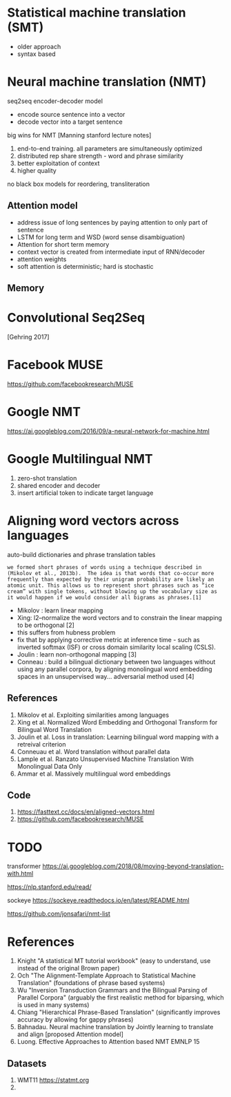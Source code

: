 
# Statistical machine translation (SMT)

* older approach
* syntax based

# Neural machine translation (NMT)

seq2seq encoder-decoder model
* encode source sentence into a vector
* decode vector into a target sentence

big wins for NMT [Manning stanford lecture notes]
1. end-to-end training. all parameters are simultaneously optimized
2. distributed rep share strength - word and phrase similarity
3. better exploitation of context
4. higher quality

no black box models for reordering, transliteration

## Attention model

* address issue of long sentences by paying attention to only part of sentence
* LSTM for long term and WSD (word sense disambiguation)
* Attention for short term memory
* context vector is created from intermediate input of RNN/decoder
* attention weights
* soft attention is deterministic; hard is stochastic

## Memory


# Convolutional Seq2Seq

[Gehring 2017]

# Facebook MUSE 

https://github.com/facebookresearch/MUSE

# Google NMT

https://ai.googleblog.com/2016/09/a-neural-network-for-machine.html

# Google Multilingual NMT

1. zero-shot translation
2. shared encoder and decoder
3. insert artificial token to indicate target language

# Aligning word vectors across languages

auto-build dictionaries and phrase translation tables

```
we formed short phrases of words using a technique described in (Mikolov et al., 2013b).  The idea is that words that co-occur more frequently than expected by their unigram probability are likely an atomic unit. This allows us to represent short phrases such as “ice cream” with single tokens, without blowing up the vocabulary size as it would happen if we would consider all bigrams as phrases.[1]
```

* Mikolov : learn linear mapping
* Xing: l2–normalize the word vectors and to constrain the linear mapping to be orthogonal  [2]
* this suffers from hubness problem
* fix that by applying corrective metric at inference time - such as inverted softmax (ISF) or cross domain similarity local scaling (CSLS).
* Joulin : learn non-orthogonal mapping [3]
* Conneau : build a bilingual dictionary between two languages without using any parallel corpora, by aligning monolingual word embedding spaces in an unsupervised way... adversarial method used [4]


## References

1. Mikolov et al.  Exploiting similarities among languages
2. Xing et al. Normalized Word Embedding and Orthogonal Transform for Bilingual Word Translation
3. Joulin et al. Loss in translation: Learning bilingual word mapping with a retreival criterion
4. Conneuau et al.  Word translation without parallel data
5. Lample et al. Ranzato Unsupervised Machine Translation With Monolingual Data Only
6. Ammar et al.  Massively multilingual word embeddings

## Code 

1. https://fasttext.cc/docs/en/aligned-vectors.html
2. https://github.com/facebookresearch/MUSE


# TODO

transformer https://ai.googleblog.com/2018/08/moving-beyond-translation-with.html

https://nlp.stanford.edu/read/

sockeye https://sockeye.readthedocs.io/en/latest/README.html

https://github.com/jonsafari/nmt-list


# References

1. Knight "A statistical MT tutorial workbook" (easy to understand, use instead of the original Brown paper)
2. Och "The Alignment-Template Approach to Statistical Machine Translation" (foundations of phrase based systems)
3. Wu "Inversion Transduction Grammars and the Bilingual Parsing of Parallel Corpora" (arguably the first realistic method for biparsing, which is used in many systems)
4. Chiang "Hierarchical Phrase-Based Translation" (significantly improves accuracy by allowing for gappy phrases)
5. Bahnadau.  Neural machine translation by Jointly learning to translate and align [proposed Attention model]
6. Luong.  Effective Approaches to Attention based NMT EMNLP 15

## Datasets

1. WMT11 https://statmt.org
2. 
